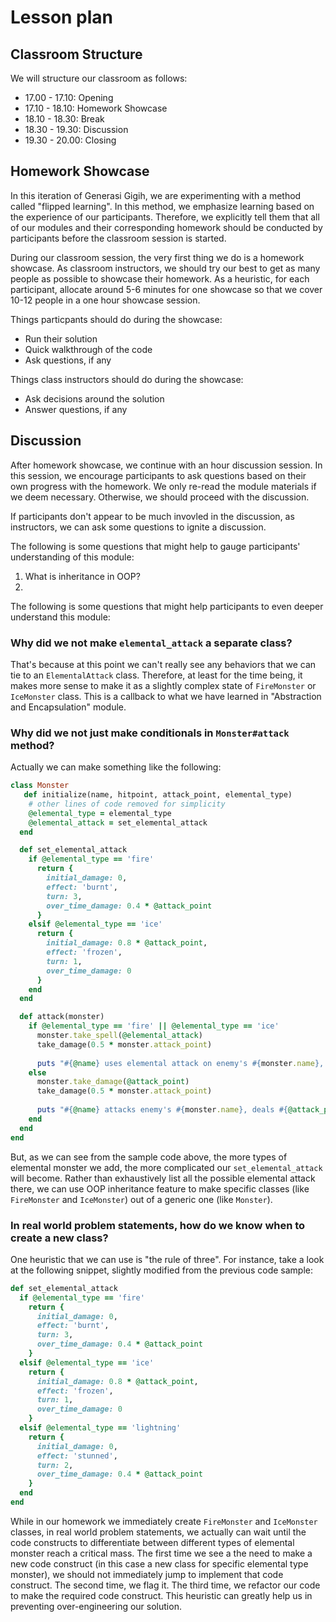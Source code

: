 # Lesson plan

## Classroom Structure

We will structure our classroom as follows:
- 17.00 - 17.10: Opening
- 17.10 - 18.10: Homework Showcase
- 18.10 - 18.30: Break
- 18.30 - 19.30: Discussion
- 19.30 - 20.00: Closing

## Homework Showcase

In this iteration of Generasi Gigih, we are experimenting with a method called "flipped learning". In this method, we emphasize learning based on the experience of our participants. Therefore, we explicitly tell them that all of our modules and their corresponding homework should be conducted by participants before the classroom session is started.

During our classroom session, the very first thing we do is a homework showcase. As classroom instructors, we should try our best to get as many people as possible to showcase their homework. As a heuristic, for each participant, allocate around 5-6 minutes for one showcase so that we cover 10-12 people in a one hour showcase session.

Things particpants should do during the showcase:
- Run their solution
- Quick walkthrough of the code
- Ask questions, if any

Things class instructors should do during the showcase:
- Ask decisions around the solution
- Answer questions, if any

## Discussion

After homework showcase, we continue with an hour discussion session. In this session, we encourage participants to ask questions based on their own progress with the homework. We only re-read the module materials if we deem necessary. Otherwise, we should proceed with the discussion.

If participants don't appear to be much invovled in the discussion, as instructors, we can ask some questions to ignite a discussion.

The following is some questions that might help to gauge participants' understanding of this module:
1. What is inheritance in OOP?
2. 

The following is some questions that might help participants to even deeper understand this module: 

### Why did we not make `elemental_attack` a separate class?

That's because at this point we can't really see any behaviors that we can tie to an `ElementalAttack` class. Therefore, at least for the time being, it makes more sense to make it as a slightly complex state of `FireMonster` or `IceMonster` class. This is a callback to what we have learned in "Abstraction and Encapsulation" module.

### Why did we not just make conditionals in `Monster#attack` method?

Actually we can make something like the following:

```ruby
class Monster
   def initialize(name, hitpoint, attack_point, elemental_type)
    # other lines of code removed for simplicity
    @elemental_type = elemental_type
    @elemental_attack = set_elemental_attack
  end

  def set_elemental_attack
    if @elemental_type == 'fire'
      return {
        initial_damage: 0,
        effect: 'burnt',
        turn: 3,
        over_time_damage: 0.4 * @attack_point
      }
    elsif @elemental_type == 'ice'
      return {
        initial_damage: 0.8 * @attack_point,
        effect: 'frozen',
        turn: 1,
        over_time_damage: 0
      }
    end
  end

  def attack(monster)
    if @elemental_type == 'fire' || @elemental_type == 'ice'
      monster.take_spell(@elemental_attack)
      take_damage(0.5 * monster.attack_point)
  
      puts "#{@name} uses elemental attack on enemy's #{monster.name}, deals #{@elemental_attack[:initial_damage]} damage, takes #{0.5 * monster.attack_point} damage, inflict #{@elemental_attack[:effect]} status for #{@elemental_attack[:turn]} turns with #{@elemental_attack[:over_time_damage]} damage each turn"
    else
      monster.take_damage(@attack_point)
      take_damage(0.5 * monster.attack_point)
  
      puts "#{@name} attacks enemy's #{monster.name}, deals #{@attack_point.to_f} damage and takes #{0.5 * monster.attack_point} damage"
    end
  end
end
```

But, as we can see from the sample code above, the more types of elemental monster we add, the more complicated our `set_elemental_attack` will become. Rather than exhaustively list all the possible elemental attack there, we can use OOP inheritance feature to make specific classes (like `FireMonster` and `IceMonster`) out of a generic one (like `Monster`).

### In real world problem statements, how do we know when to create a new class?

One heuristic that we can use is "the rule of three". For instance, take a look at the following snippet, slightly modified from the previous code sample:

```ruby
def set_elemental_attack
  if @elemental_type == 'fire'
    return {
      initial_damage: 0,
      effect: 'burnt',
      turn: 3,
      over_time_damage: 0.4 * @attack_point
    }
  elsif @elemental_type == 'ice'
    return {
      initial_damage: 0.8 * @attack_point,
      effect: 'frozen',
      turn: 1,
      over_time_damage: 0
    }
  elsif @elemental_type == 'lightning'
    return {
      initial_damage: 0,
      effect: 'stunned',
      turn: 2,
      over_time_damage: 0.4 * @attack_point 
    }
  end
end
```

While in our homework we immediately create `FireMonster` and `IceMonster` classes, in real world problem statements, we actually can wait until the code constructs to differentiate between different types of elemental monster reach a critical mass. The first time we see a the need to make a new code construct (in this case a new class for specific elemental type monster), we should not immediately jump to implement that code construct. The second time, we flag it. The third time, we refactor our code to make the required code construct. This heuristic can greatly help us in preventing over-engineering our solution.
